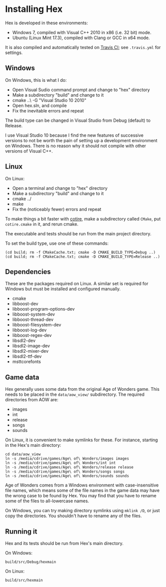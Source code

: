 Installing Hex
==============

Hex is developed in these environments:

  * Windows 7, compiled with Visual C++ 2010 in x86 (i.e. 32 bit) mode.
  * Ubuntu (Linux Mint 17.3), compiled with Clang or GCC in x64 mode.

It is also compiled and automatically tested on [Travis CI][travisci]; see `.travis.yml` for
settings.

[travisci]: https://travis-ci.org/ejrh/hex

Windows
-------

On Windows, this is what I do:

  - Open Visual Sudio command prompt and change to "hex" directory
  - Make a subdirectory "build" and change to it
  - cmake ..\ -G "Visual Studio 10 2010"
  - Open hex.sln, and compile
  - Fix the inevitable errors and repeat

The build type can be changed in Visual Studio from Debug (default) to Release.

I use Visual Studio 10 because I find the new features of successive versions to not be
worth the pain of setting up a development environment on Windows.  There is no reason why it
should not compile with other versions of Visual C++.

Linux
-----

On Linux:

  - Open a terminal and change to "hex" directory
  - Make a subdirectory "build" and change to it
  - cmake ../
  - make
  - Fix the (noticeably fewer) errors and repeat

To make things a bit faster with [cotire][cotire github], make a subdirectory called `CMake`,
put `cotire.cmake` in it, and rerun cmake.

The executable and tests should be run from the main project directory.

To set the build type, use one of these commands:

    (cd build; rm -f CMakeCache.txt; cmake -D CMAKE_BUILD_TYPE=Debug ..)
    (cd build; rm -f CMakeCache.txt; cmake -D CMAKE_BUILD_TYPE=Release ..)

[cotire github]: https://github.com/sakra/cotire

Dependencies
------------

These are the packages required on Linux.  A similar set is required for Windows but must be
installed and configured manually.

  * cmake
  * libboost-dev
  * libboost-program-options-dev
  * libboost-system-dev
  * libboost-thread-dev
  * libboost-filesystem-dev
  * libboost-log-dev
  * libboost-regex-dev
  * libsdl2-dev
  * libsdl2-image-dev
  * libsdl2-mixer-dev
  * libsdl2-ttf-dev
  * msttcorefonts

Game data
---------

Hex generally uses some data from the original Age of Wonders game.  This needs to be placed in
the `data/aow_view/` subdirectory.  The required directories from AOW are:

  * images
  * int
  * release
  * songs
  * sounds

On Linux, it is convenient to make symlinks for these.  For instance, starting in the Hex's main
directory:

    cd data/aow_view
    ln -s /media/cdrive/games/Age\ of\ Wonders/images images
    ln -s /media/cdrive/games/Age\ of\ Wonders/int int
    ln -s /media/cdrive/games/Age\ of\ Wonders/release release
    ln -s /media/cdrive/games/Age\ of\ Wonders/songs songs
    ln -s /media/cdrive/games/Age\ of\ Wonders/sounds sounds

Age of Wonders comes from a Windows environment with case-insensitive file names, which means
some of the file names in the game data may have the wrong case to be found by Hex.  You may
find that you have to rename some of the files to all-lowercase names.

On Windows, you can try making directory symlinks using `mklink /D`, or just copy the
directories.  You shouldn't have to rename any of the files.

Running it
----------

Hex and its tests should be run from Hex's main directory.

On Windows:

    build/src/Debug/hexmain

On Linux:

    build/src/hexmain
